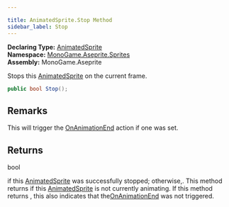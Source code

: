 ```yaml
---

title: AnimatedSprite.Stop Method
sidebar_label: Stop
---
```

**Declaring Type:** [AnimatedSprite](../)  
**Namespace:** [MonoGame.Aseprite.Sprites](../../)  
**Assembly:** MonoGame.Aseprite

Stops this [AnimatedSprite](../) on the current frame.  

```csharp
public bool Stop();
```

## Remarks

This will trigger the [OnAnimationEnd](../properties/OnAnimationEnd) action if one was set.

## Returns

bool

 if this [AnimatedSprite](../) was successfully stopped; otherwise,.  This method returns  if this [AnimatedSprite](../)                is not currently animating.  If this method returns , this also indicates that the[OnAnimationEnd](../properties/OnAnimationEnd) was not triggered.


